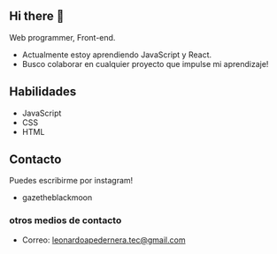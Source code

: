 ## Hi there 👋

<!--
**nt-leoleo/nt-leoleo** is a ✨ _special_ ✨ repository because its `README.md` (this file) appears on your GitHub profile.

Here are some ideas to get you started:

- 🔭 I’m currently working on ...
- 🌱 I’m currently learning ...
- 👯 I’m looking to collaborate on ...
- 🤔 I’m looking for help with ...
- 💬 Ask me about ...
- 📫 How to reach me: ...
- 😄 Pronouns: ...
- ⚡ Fun fact: ...
-->

Web programmer, Front-end. 
- Actualmente estoy aprendiendo JavaScript y React.
- Busco colaborar en cualquier proyecto que impulse mi aprendizaje!

## Habilidades
- JavaScript
- CSS
- HTML

## Contacto
Puedes escribirme por instagram!
- gazetheblackmoon
### otros medios de contacto
- Correo: leonardoapedernera.tec@gmail.com
